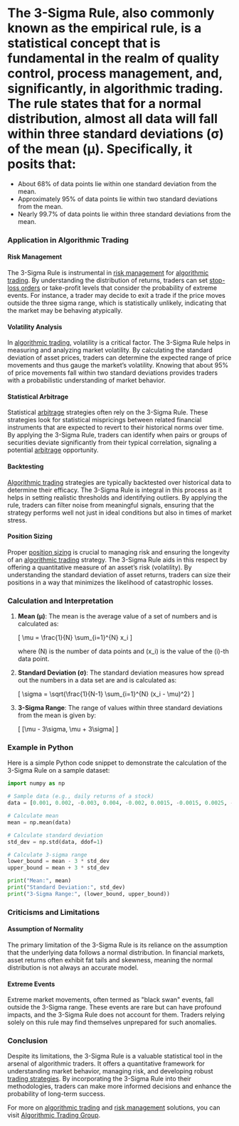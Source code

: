 # The 3-Sigma Rule, also commonly known as the empirical rule, is a statistical concept that is fundamental in the realm of quality control, process management, and, significantly, in algorithmic trading. The rule states that for a normal distribution, almost all data will fall within three standard deviations (σ) of the mean (µ). Specifically, it posits that:

- About 68% of data points lie within one standard deviation from the mean.
- Approximately 95% of data points lie within two standard deviations from the mean.
- Nearly 99.7% of data points lie within three standard deviations from the mean.

### Application in Algorithmic Trading

#### Risk Management
The 3-Sigma Rule is instrumental in [risk management](../r/risk_management.md) for [algorithmic trading](../a/algorithmic_trading.md). By understanding the distribution of returns, traders can set [stop-loss orders](../s/stop-loss_orders.md) or take-profit levels that consider the probability of extreme events. For instance, a trader may decide to exit a trade if the price moves outside the three sigma range, which is statistically unlikely, indicating that the market may be behaving atypically.

#### Volatility Analysis
In [algorithmic trading](../a/algorithmic_trading.md), volatility is a critical factor. The 3-Sigma Rule helps in measuring and analyzing market volatility. By calculating the standard deviation of asset prices, traders can determine the expected range of price movements and thus gauge the market’s volatility. Knowing that about 95% of price movements fall within two standard deviations provides traders with a probabilistic understanding of market behavior.

#### Statistical Arbitrage
Statistical [arbitrage](../a/arbitrage.md) strategies often rely on the 3-Sigma Rule. These strategies look for statistical mispricings between related financial instruments that are expected to revert to their historical norms over time. By applying the 3-Sigma Rule, traders can identify when pairs or groups of securities deviate significantly from their typical correlation, signaling a potential [arbitrage](../a/arbitrage.md) opportunity.

#### Backtesting
[Algorithmic trading](../a/algorithmic_trading.md) strategies are typically backtested over historical data to determine their efficacy. The 3-Sigma Rule is integral in this process as it helps in setting realistic thresholds and identifying outliers. By applying the rule, traders can filter noise from meaningful signals, ensuring that the strategy performs well not just in ideal conditions but also in times of market stress.

#### Position Sizing
Proper [position sizing](../p/position_sizing.md) is crucial to managing risk and ensuring the longevity of an [algorithmic trading](../a/algorithmic_trading.md) strategy. The 3-Sigma Rule aids in this respect by offering a quantitative measure of an asset’s risk (volatility). By understanding the standard deviation of asset returns, traders can size their positions in a way that minimizes the likelihood of catastrophic losses.

### Calculation and Interpretation

1. **Mean (µ)**: The mean is the average value of a set of numbers and is calculated as:
   
   \[
   \mu = \frac{1}{N} \sum_{i=1}^{N} x_i
   \]

   where \(N\) is the number of data points and \(x_i\) is the value of the \(i\)-th data point.

2. **Standard Deviation (σ)**: The standard deviation measures how spread out the numbers in a data set are and is calculated as:

   \[
   \sigma = \sqrt{\frac{1}{N-1} \sum_{i=1}^{N} (x_i - \mu)^2}
   \]

3. **3-Sigma Range**: The range of values within three standard deviations from the mean is given by:

   \[
   [\mu - 3\sigma, \mu + 3\sigma]
   \]

### Example in Python

Here is a simple Python code snippet to demonstrate the calculation of the 3-Sigma Rule on a sample dataset:

```python
import numpy as np

# Sample data (e.g., daily returns of a stock)
data = [0.001, 0.002, -0.003, 0.004, -0.002, 0.0015, -0.0015, 0.0025, -0.0035, 0.002]

# Calculate mean
mean = np.mean(data)

# Calculate standard deviation
std_dev = np.std(data, ddof=1)

# Calculate 3-sigma range
lower_bound = mean - 3 * std_dev
upper_bound = mean + 3 * std_dev

print("Mean:", mean)
print("Standard Deviation:", std_dev)
print("3-Sigma Range:", (lower_bound, upper_bound))
```

### Criticisms and Limitations

#### Assumption of Normality
The primary limitation of the 3-Sigma Rule is its reliance on the assumption that the underlying data follows a normal distribution. In financial markets, asset returns often exhibit fat tails and skewness, meaning the normal distribution is not always an accurate model. 

#### Extreme Events
Extreme market movements, often termed as "black swan" events, fall outside the 3-Sigma range. These events are rare but can have profound impacts, and the 3-Sigma Rule does not account for them. Traders relying solely on this rule may find themselves unprepared for such anomalies.

### Conclusion
Despite its limitations, the 3-Sigma Rule is a valuable statistical tool in the arsenal of algorithmic traders. It offers a quantitative framework for understanding market behavior, managing risk, and developing robust [trading strategies](../t/trading_strategies.md). By incorporating the 3-Sigma Rule into their methodologies, traders can make more informed decisions and enhance the probability of long-term success.

For more on [algorithmic trading](../a/algorithmic_trading.md) and [risk management](../r/risk_management.md) solutions, you can visit [Algorithmic Trading Group](https://algorithmictradinggroup.com/).